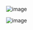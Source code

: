 ![image](https://github.com/user-attachments/assets/fcdab56f-4149-46ca-abb2-84140bf2d508)

![image](https://github.com/user-attachments/assets/2ba1e262-125b-47da-9460-0ba79761e7bb)
